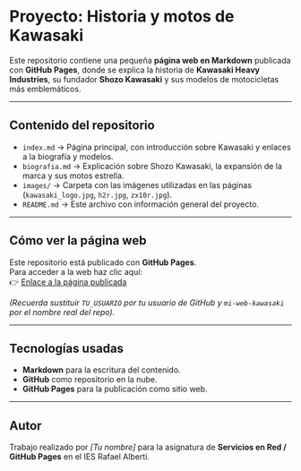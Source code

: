 # Proyecto: Historia y motos de Kawasaki

Este repositorio contiene una pequeña **página web en Markdown** publicada con **GitHub Pages**, donde se explica la historia de **Kawasaki Heavy Industries**, su fundador **Shozo Kawasaki** y sus modelos de motocicletas más emblemáticos.

---

## Contenido del repositorio
- `index.md` → Página principal, con introducción sobre Kawasaki y enlaces a la biografía y modelos.
- `biografia.md` → Explicación sobre Shozo Kawasaki, la expansión de la marca y sus motos estrella.
- `images/` → Carpeta con las imágenes utilizadas en las páginas (`kawasaki_logo.jpg`, `h2r.jpg`, `zx10r.jpg`).
- `README.md` → Este archivo con información general del proyecto.

---

## Cómo ver la página web
Este repositorio está publicado con **GitHub Pages**.  
Para acceder a la web haz clic aquí:  
👉 [Enlace a la página publicada](https://davidcode-ai.github.io/El_legado_de_kawasaki/)

*(Recuerda sustituir `TU_USUARIO` por tu usuario de GitHub y `mi-web-kawasaki` por el nombre real del repo).*

---

## Tecnologías usadas
- **Markdown** para la escritura del contenido.
- **GitHub** como repositorio en la nube.
- **GitHub Pages** para la publicación como sitio web.

---

## Autor
Trabajo realizado por *[Tu nombre]* para la asignatura de **Servicios en Red / GitHub Pages** en el IES Rafael Alberti.
